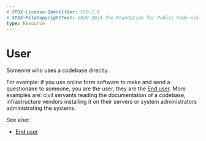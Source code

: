 ```yaml
---
# SPDX-License-Identifier: CC0-1.0
# SPDX-FileCopyrightText: 2020-2024 The Foundation for Public Code <info@publiccode.net>
type: Resource
---
```


# User

Someone who uses a codebase directly.

For example: if you use online form software to make and send a questionaire to someone, you are the user, they are the [End user](end-user-definition.md).
More examples are: civil servants reading the documentation of a codebase, infrastructure vendors installing it on their servers or system administrators administrating the systems.

See also:

* [End user](end-user-definition.md)
